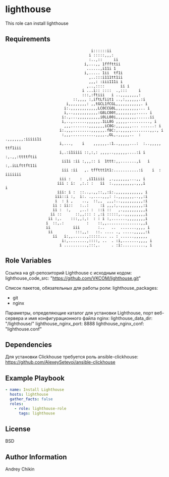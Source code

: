 lighthouse
=========

This role can install lighthouse

Requirements
------------
                                          i::::::ii                                                
                                         i :::::,,,:                                                
                                         :..,::     ii                                              
                                       i,...,, 1fffttii                                             
                                        ......,i11i 1                                               
                                       i,..... 1ii  tf1i                                            
                                         ,..:::i111tt1ii                                            
                                         ,,,: :iii111i i                                            
                                        ,..,::::       ii i                                         
                                      i ...i:: ::::  .,:::     i                                    
                                      :::,:ftiii   i ..,,,,,,,,:                                    
                                  ::,,,, :,iftLfiit1 ..,:,,,,,,.:i                                  
                               i,,,,,,,,: ,,tGCL1fCGL,,,,,,,,,,,. i                                 
                              i:.,,,,,,,,,,,,LC0CCG0L,,,,,,,,,,... i                                
                              i,..,,,,,,,,,,,:G8LC00t,,,,,,,,,..... i                               
                             i:.,...,,,,,,,,,,i0LL00i,,,,,,,,,......ii                              
                             i,..,......,,,,,,.1LL8G ,,,,,.........., i                             
                              ,,,........,,,,,,,iC0G:,,,,,,,... ......: i                           
                            i:.,,,........,,,,,,.f8C:,.,,,,,........,,., i                          
                             :,,,...........,,,,.,GL,.,,,,,..  : .,,,,,,,:iiiii1i                   
                            i,...,    i    ,,,,,,.:1..,,,,,...:  :..,,,,, ttf1iii                   
                            i,.:i1iiii ::,:,: ,,,,..,,,,,,....:i i :,.,,:ttttftii                   
                             ii1i :ii :,,,:: i  1ttt:,,.......,i   i :,.iLLfttft11i                 
                             iii :ii   ,. tffttt1t1:...........:i    i  :  iiiiiii                  
                            iii :    :  ,i11iiii  ,.,,,,,,,...,, i                                  
                           iii : i:  ,:.: :   ii  :.,,,,,,,,,.,,,i        i                         
                           iii: i :  ::..,.,,::,,:i:.,,,,,,,,,,,, i                                 
                          iii::i :,  i:. .,....,,,: :.,,,,,,,..,,:i                                 
                          i  : i ,    ..,  ::,,  ,,,:..,,,,,,,,,,:i                                 
                         ii : ii::   :..:     :i ,,,:,.,,,,,,,,,,:i                                 
                         ii :  :,    ,..: :  ::i ::   ,.,,,,,,,,,,i                                 
                        ii ::      ::,,::: : ,:i :::::,..,,,,,,,,,i                                 
                       ii :,.    :::,,:,:  : : i :,.......,,,,,,,,i                                 
                      i  ::,.:          :    ::,,...............,,i                                 
                      ii          iii        :..   ..  .......,,,, i                                
                       ii          :::,,:   ::. .... ., .....,,,,,:i                                
                         ii   i:,,......,:::::... .. : ......,,,,,,                                 
                             i:,........,::::, ..  . :i,.......,,,, i                               
                            i ..........,:::,.     . :i:.........., i                   

Role Variables
--------------

Ссылка на git-репозиторий Lighthouse с исходным кодом:
lighthouse_code_src: "https://github.com/VKCOM/lighthouse.git"

Список пакетов, обязательных для работы роли:
lighthouse_packages:
  - git
  - nginx
  
Параметры, определяющие каталог для установки Lighthouse, порт веб-сервера и имя конфигурационного файла nginx:
lighthouse_data_dir: "/lighthouse/"
lighthouse_nginx_port: 8888
lighthouse_nginx_conf: "lighthouse.conf"

Dependencies
------------

Для установки Clickhouse требуется роль ansible-clickhouse: https://github.com/AlexeySetevoi/ansible-clickhouse

Example Playbook
----------------
```yaml
- name: Install Lighthouse
  hosts: lighthouse
  gather_facts: false
  roles:
    - role: lighthouse-role
      tags: lighthouse
```

License
-------

BSD

Author Information
------------------

Andrey Chikin